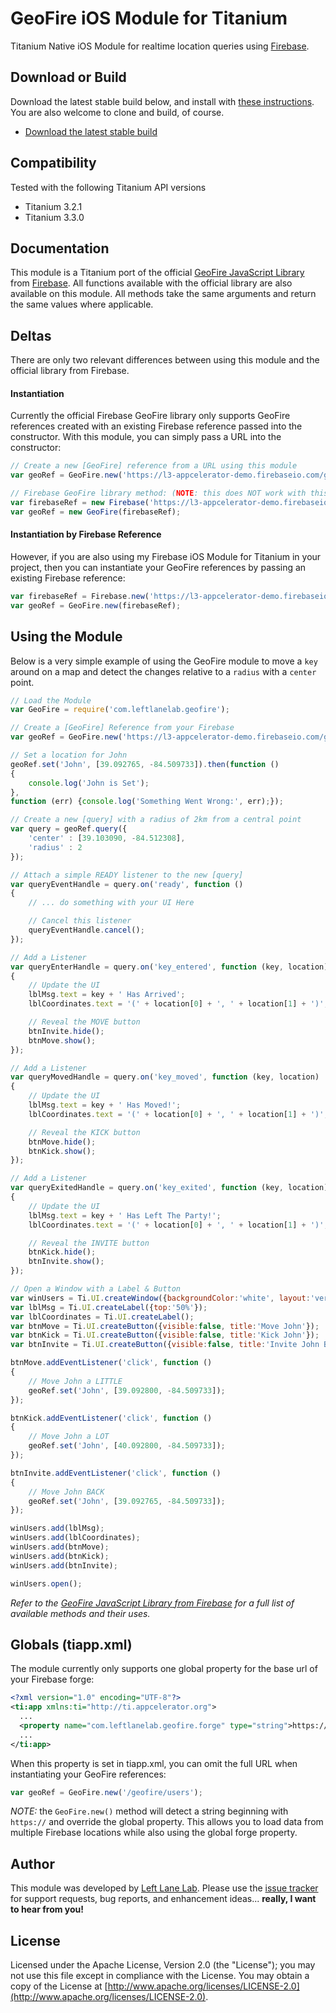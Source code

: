 # GeoFire iOS Module for Titanium #

Titanium Native iOS Module for realtime location queries using [Firebase](http://www.firebase.com).

## Download or Build ##

Download the latest stable build below, and install with [these instructions](http://docs.appcelerator.com/titanium/latest/#!/guide/Using_a_Module). You are also welcome to clone and build, of course.

- [Download the latest stable build](https://github.com/LeftLaneLab/geofire-titanium/blob/master/iphone/dist/com.leftlanelab.geofire-iphone-0.1.0.zip?raw=true)

## Compatibility ##

Tested with the following Titanium API versions

- Titanium 3.2.1
- Titanium 3.3.0

## Documentation ##

This module is a Titanium port of the official [GeoFire JavaScript Library](https://github.com/firebase/geofire-js) from [Firebase](http://www.firebase.com). All functions available with the official library are also available on this module. All methods take the same arguments and return the same values where applicable.

## Deltas ##

There are only two relevant differences between using this module and the official library from Firebase.

#### Instantiation ####

Currently the official Firebase GeoFire library only supports GeoFire references created with an existing Firebase reference passed into the constructor. With this module, you can simply pass a URL into the constructor:

```JavaScript
// Create a new [GeoFire] reference from a URL using this module
var geoRef = GeoFire.new('https://l3-appcelerator-demo.firebaseio.com/geofire');

// Firebase GeoFire library method: (NOTE: this does NOT work with this module!!)
var firebaseRef = new Firebase('https://l3-appcelerator-demo.firebaseio.com/geofire');
var geoRef = new GeoFire(firebaseRef);
```

#### Instantiation by Firebase Reference ####

However, if you are also using my Firebase iOS Module for Titanium in your project, then you can instantiate your GeoFire references by passing an existing Firebase reference:

```JavaScript
var firebaseRef = Firebase.new('https://l3-appcelerator-demo.firebaseio.com/geofire');
var geoRef = GeoFire.new(firebaseRef);
```

## Using the Module ##

Below is a very simple example of using the GeoFire module to move a `key` around on a map and detect the changes relative to a `radius` with a `center` point.

```JavaScript
// Load the Module
var GeoFire = require('com.leftlanelab.geofire');

// Create a [GeoFire] Reference from your Firebase
var geoRef = GeoFire.new('https://l3-appcelerator-demo.firebaseio.com/geofire');

// Set a location for John
geoRef.set('John', [39.092765, -84.509733]).then(function ()
{
	console.log('John is Set');
},
function (err) {console.log('Something Went Wrong:', err);});

// Create a new [query] with a radius of 2km from a central point
var query = geoRef.query({
	'center' : [39.103090, -84.512308],
	'radius' : 2
});

// Attach a simple READY listener to the new [query]
var queryEventHandle = query.on('ready', function ()
{
	// ... do something with your UI Here

	// Cancel this listener
	queryEventHandle.cancel();
});

// Add a Listener
var queryEnterHandle = query.on('key_entered', function (key, location)
{
	// Update the UI
	lblMsg.text = key + ' Has Arrived';
	lblCoordinates.text = '(' + location[0] + ', ' + location[1] + ')';

	// Reveal the MOVE button
	btnInvite.hide();
	btnMove.show();
});

// Add a Listener
var queryMovedHandle = query.on('key_moved', function (key, location)
{
	// Update the UI
	lblMsg.text = key + ' Has Moved!';
	lblCoordinates.text = '(' + location[0] + ', ' + location[1] + ')';

	// Reveal the KICK button
	btnMove.hide();
	btnKick.show();
});

// Add a Listener
var queryExitedHandle = query.on('key_exited', function (key, location)
{
	// Update the UI
	lblMsg.text = key + ' Has Left The Party!';
	lblCoordinates.text = '(' + location[0] + ', ' + location[1] + ')';

	// Reveal the INVITE button
	btnKick.hide();
	btnInvite.show();
});

// Open a Window with a Label & Button
var winUsers = Ti.UI.createWindow({backgroundColor:'white', layout:'vertical'});
var lblMsg = Ti.UI.createLabel({top:'50%'});
var lblCoordinates = Ti.UI.createLabel();
var btnMove = Ti.UI.createButton({visible:false, title:'Move John'});
var btnKick = Ti.UI.createButton({visible:false, title:'Kick John'});
var btnInvite = Ti.UI.createButton({visible:false, title:'Invite John Back'});

btnMove.addEventListener('click', function ()
{
	// Move John a LITTLE
	geoRef.set('John', [39.092800, -84.509733]);
});

btnKick.addEventListener('click', function ()
{
	// Move John a LOT
	geoRef.set('John', [40.092800, -84.509733]);
});

btnInvite.addEventListener('click', function ()
{
	// Move John BACK
	geoRef.set('John', [39.092765, -84.509733]);
});

winUsers.add(lblMsg);
winUsers.add(lblCoordinates);
winUsers.add(btnMove);
winUsers.add(btnKick);
winUsers.add(btnInvite);

winUsers.open();
```

*Refer to the [GeoFire JavaScript Library from Firebase](https://github.com/firebase/geofire-js) for a full list of available methods and their uses.*

## Globals (tiapp.xml) ##

The module currently only supports one global property for the base url of your Firebase forge:

```xml
<?xml version="1.0" encoding="UTF-8"?>
<ti:app xmlns:ti="http://ti.appcelerator.org">
  ...
  <property name="com.leftlanelab.geofire.forge" type="string">https://l3-appcelerator-demo.firebaseio.com</property>
  ...
</ti:app>
```

When this property is set in tiapp.xml, you can omit the full URL when instantiating your GeoFire references:

```JavaScript
var geoRef = GeoFire.new('/geofire/users');
```

_NOTE:_ the `GeoFire.new()` method will detect a string beginning with `https://` and override the global property. This allows you to load data from multiple Firebase locations while also using the global forge property.

## Author ##

This module was developed by [Left Lane Lab](http://www.leftlanelab.com). Please use the [issue tracker](https://github.com/LeftLaneLab/geofire-titanium/issues) for support requests, bug reports, and enhancement ideas... **really, I want to hear from you!**

## License ##

Licensed under the Apache License, Version 2.0 (the "License"); you may not use this file except in compliance with the License. You may obtain a copy of the License at [http://www.apache.org/licenses/LICENSE-2.0](http://www.apache.org/licenses/LICENSE-2.0).
